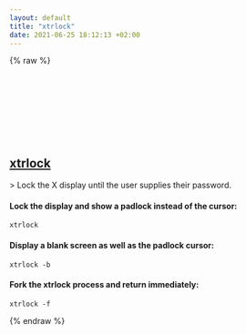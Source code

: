 ```yaml
---
layout: default
title: "xtrlock"
date: 2021-06-25 18:12:13 +02:00
---
```

{% raw %}
<h2 id="xtrlock">
  <a href="/en/linux/xtrlock.html">xtrlock</a> <a href="#xtrlock"><svg class="icon">
    <use href="/assets/images/unicode_sprite.svg#link" />
  </svg></a>
</h2>
> Lock the X display until the user supplies their password.

#### Lock the display and show a padlock instead of the cursor:
```shell
xtrlock
```
#### Display a blank screen as well as the padlock cursor:
```shell
xtrlock -b
```
#### Fork the xtrlock process and return immediately:
```shell
xtrlock -f
```
{% endraw %}